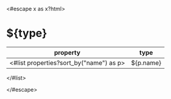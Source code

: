 <#escape x as x?html> 
# ${type}

| property | type  |
| -------- | ---- |
<#list properties?sort_by("name") as p>| ${p.name} | ${tool.formatPOJOTypeInfo(p.type)} |
</#list>

</#escape>